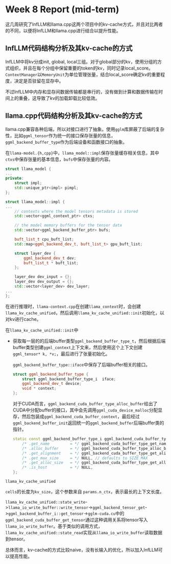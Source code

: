 # Week 8 Report (mid-term)

这几周研究了InfLLM和llama.cpp这两个项目中的kv-cache方式，并且对比两者的不同，以便将InfLLM和llama.cpp进行结合以提升性能。

## InfLLM代码结构分析及其kv-cache的方式

InfLLM中将kv分成init, global, local三组。对于global部分的kv，使用分组的方式组织，并且在每个分组中保留重要的token的kv，同时记录local_score。`ContextManager`以`MemoryUnit`为单位管理张量，结合local_score确定kv的重要程度，决定是否驻留在显存中。

不过InfLLM中内存和显存间数据传输都是串行的，没有做到计算和数据传输在时间上的重叠，这导致了kv的加载卸载比较低效。


## llama.cpp代码结构分析及其kv-cache的方式

llama.cpp兼容各种后端，所以对接口进行了抽象。使用`gglm`库屏蔽了后端的复杂性，比如`ggml_tensor`作为统一的接口保存张量的信息，`ggml_backend_buffer_type`作为后端设备和函数接口的抽象。


在`llama-model.{h,cpp}`中，`llama_model::impl`保存张量缓存相关信息，其中`ctxs`中保存张量的基本信息，`bufs`中保存张量的内容。
```C++
struct llama_model {
...
private:
    struct impl;
    std::unique_ptr<impl> pimpl;
};
```

```C++
struct llama_model::impl {
...
    // contexts where the model tensors metadata is stored
    std::vector<ggml_context_ptr> ctxs;

    // the model memory buffers for the tensor data
    std::vector<ggml_backend_buffer_ptr> bufs;

    buft_list_t cpu_buft_list;
    std::map<ggml_backend_dev_t, buft_list_t> gpu_buft_list;

    struct layer_dev {
        ggml_backend_dev_t dev;
        buft_list_t * buft_list;
    };

    layer_dev dev_input = {};
    layer_dev dev_output = {};
    std::vector<layer_dev> dev_layer;
...
};
```

在进行推理时，`llama-context.cpp`在创建`llama_context`时，会创建`llama_kv_cache_unified`，然后调用`llama_kv_cache_unified::init`初始化，以对kv进行cache。

在`llama_kv_cache_unified::init`中

- 获取每一层的的后端buffer类型`ggml_backend_buffer_type_t`，然后根据后端buffer类型创建`ggml_context`上下文来，然后使用这个上下文创建`ggml_tensor* k, *v;`，最后进行了张量初始化。

    `ggml_backend_buffer_type::iface`中保存了后端buffer相关的接口。
    ```C++
    struct ggml_backend_buffer_type {
        struct ggml_backend_buffer_type_i  iface;
        ggml_backend_dev_t device;
        void * context;
    };
    ```

    对于CUDA而言，`ggml_backend_cuda_buffer_type_alloc_buffer`给出了CUDA中分配buffer的接口，其中会先调用`ggml_cuda_device_malloc`分配显存，然后包装成`ggml_backend_cuda_buffer_context`，最后经过`ggml_backend_buffer_init`返回统一的`ggml_backend_buffer`后端buffer类的指针。

    ```C++
    static const ggml_backend_buffer_type_i ggml_backend_cuda_buffer_type_interface = {
        /* .get_name         = */ ggml_backend_cuda_buffer_type_get_name,
        /* .alloc_buffer     = */ ggml_backend_cuda_buffer_type_alloc_buffer,
        /* .get_alignment    = */ ggml_backend_cuda_buffer_type_get_alignment,
        /* .get_max_size     = */ NULL, // defaults to SIZE_MAX
        /* .get_alloc_size   = */ ggml_backend_cuda_buffer_type_get_alloc_size,
        /* .is_host          = */ NULL,
    };
    ```

`llama_kv_cache_unified`

`cells`的长度为`kv_size`，这个参数来自 `params.n_ctx`，表示最长的上下文长度。

`llama_kv_cache_unified::state_write`->`llama_io_write_buffer::write_tensor`->`ggml_backend_tensor_get`->`ggml_backend_buffer_i::get_tensor`->`gglm-cuda.cu`中的`ggml_backend_cuda_buffer_get_tensor`通过这种调用关系将tensor写入`llama_io_write_buffer`。基于类似的调用方式，`llama_kv_cache_unified::state_read`实现从`llama_io_write_buffer`读取数据到tensor。


总体而言，kv-cache的方式比较naive，没有长输入的优化，所以加入InfLLM可以提高性能。
